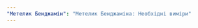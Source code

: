 ```yaml
---
"Метелик Бенджамін": "Метелик Бенджаміна: Необхідні виміри"
---
```


<PatternMeasurements pattern='benjamin' />
